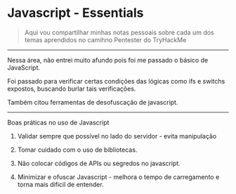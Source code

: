 # Javascript - Essentials

> Aqui vou compartilhar minhas notas pessoais sobre cada um dos temas aprendidos no camihno Pentester do TryHackMe

---

Nessa área, não entrei muito afundo pois foi me passado o básico de JavaScript.

Foi passado para verificar certas condições das lógicas como ifs e switchs expostos, buscando burlar tais verificações.

Também citou ferramentas de desofuscação de javascript.

---

Boas práticas no uso de Javascript

1. Validar sempre que possível no lado do servidor - evita manipulação

2. Tomar cuidado com o uso de bibliotecas.

3. Não colocar códigos de APIs ou segredos no javascript.

4. Minimizar e ofuscar Javascript - melhora o tempo de carregamento e torna mais dificil de entender.

